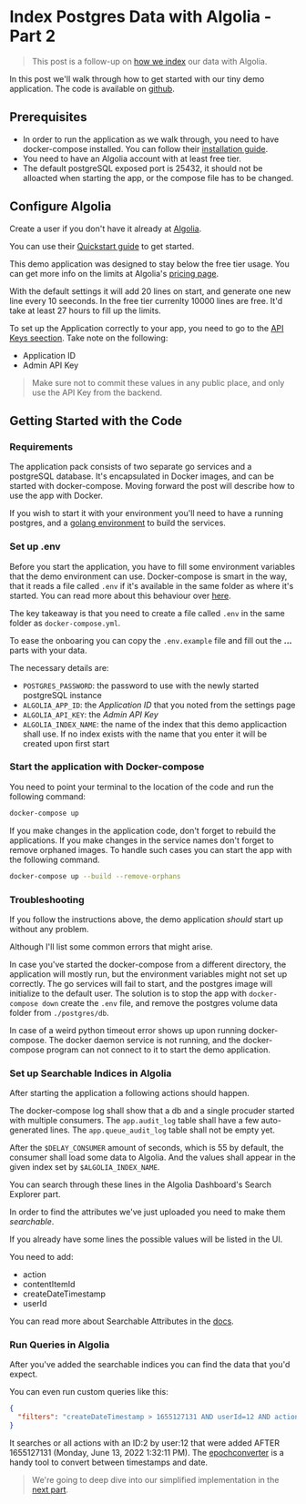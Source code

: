 # Index Postgres Data with Algolia - Part 2

> This post is a follow-up on [how we index](./part1.md) our data with Algolia.

In this post we'll walk through how to get started with our tiny demo application. The code is available on [github](https://github.com/budavariam/algolia_posts/tree/main/postgres/code).

## Prerequisites

- In order to run the application as we walk through, you need to have docker-compose installed. You can follow their [installation guide](https://docs.docker.com/compose/install/).
- You need to have an Algolia account with at least free tier.
- The default postgreSQL exposed port is 25432, it should not be alloacted when starting the app, or the compose file has to be changed.

## Configure Algolia

Create a user if you don't have it already at [Algolia](https://www.algolia.com/).

You can use their [Quickstart guide](https://www.algolia.com/doc/guides/getting-started/quick-start/#sign-up-for-an-algolia-account) to get started.

This demo application was designed to stay below the free tier usage. You can get more info on the limits at Algolia's [pricing page](https://www.algolia.com/pricing/).

With the default settings it will add 20 lines on start, and generate one new line every 10 seeconds.
In the free tier currenlty 10000 lines are free.
It'd take at least 27 hours to fill up the limits.

To set up the Application correctly to your app, you need to go to the [API Keys seection](https://www.algolia.com/account/api-keys/all).
Take note on the following:

- Application ID
- Admin API Key

> Make sure not to commit these values in any public place, and only use the API Key from the backend.

## Getting Started with the Code

### Requirements

The application pack consists of two separate go services and a postgreSQL database.
It's encapsulated in Docker images, and can be started with docker-compose.
Moving forward the post will describe how to use the app with Docker.

If you wish to start it with your environment you'll need to have a running postgres, and a [golang environment](https://go.dev/learn/) to build the services.

### Set up .env

Before you start the application, you have to fill some environment variables that the demo environment can use.
Docker-compose is smart in the way, that it reads a file called `.env` if it's available in the same folder as where it's started. You can read more about this behaviour over [here](https://docs.docker.com/compose/environment-variables/#the-env-file).

The key takeaway is that you need to create a file called `.env` in the same folder as `docker-compose.yml`.

To ease the onboaring you can copy the `.env.example` file and fill out the **...** parts with your data.

The necessary details are:

- `POSTGRES_PASSWORD`: the password to use with the newly started postgreSQL instance
- `ALGOLIA_APP_ID`: the *Application ID* that you noted from the settings page
- `ALGOLIA_API_KEY`: the *Admin API Key*
- `ALGOLIA_INDEX_NAME`: the name of the index that this demo applicaction shall use. If no index exists with the name that you enter it will be created upon first start

### Start the application with Docker-compose

You need to point your terminal to the location of the code and run the following command:

```bash
docker-compose up
```

If you make changes in the application code, don't forget to rebuild the applications.
If you make changes in the service names don't forget to remove orphaned images.
To handle such cases you can start the app with the following command.

```bash
docker-compose up --build --remove-orphans
```

### Troubleshooting

If you follow the instructions above, the demo application *should* start up without any problem.

Although I'll list some common errors that might arise.

In case you've started the docker-compose from a different directory, the application will mostly run, but the environment variables might not set up correctly.
The go services will fail to start, and the postgres image will initialize to the default user.
The solution is to stop the app with `docker-compose down` create the `.env` file, and remove the postgres volume data folder from `./postgres/db`.

In case of a weird python timeout error shows up upon running docker-compose.
The docker daemon service is not running, and the docker-compose program can not connect to it to start the demo application.

### Set up Searchable Indices in Algolia

After starting the application a following actions should happen.

The docker-compose log shall show that a db and a single procuder started with multiple consumers.
The `app.audit_log` table shall have a few auto-generated lines.
The `app.queue_audit_log` table shall not be empty yet.

After the `$DELAY_CONSUMER` amount of seconds, which is 55 by default, the consumer shall load some data to Algolia. And the values shall appear in the given index set by `$ALGOLIA_INDEX_NAME`.

You can search through these lines in the Algolia Dashboard's Search Explorer part.

In order to find the attributes we've just uploaded you need to make them *searchable*.

If you already have some lines the possible values will be listed in the UI.

You need to add:

- action
- contentItemId
- createDateTimestamp
- userId

You can read more about Searchable Attributes in the [docs](https://www.algolia.com/doc/guides/managing-results/must-do/searchable-attributes/).

### Run Queries in Algolia

After you've added the searchable indices you can find the data that you'd expect.

You can even run custom queries like this:

```json
{
  "filters": "createDateTimestamp > 1655127131 AND userId=12 AND action=2"
}
```

It searches or all actions with an ID:2 by user:12 that were added AFTER 1655127131 (Monday, June 13, 2022 1:32:11 PM).
The [epochconverter](https://www.epochconverter.com/) is a handy tool to convert between timestamps and date.

> We're going to deep dive into our simplified implementation in the [next part](./part3.md).
